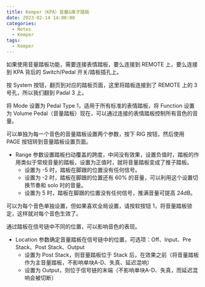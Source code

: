 ```yaml
---
title: Kemper（KPA）音量&推子踏板
date: 2023-02-14 14:00:00
categories:
  - Notes
  - Kemper
tags:
  - Kemper
---
```


如果使用音量踏板功能，需要连接表情踏板，要么连接到 REMOTE 上，要么连接到 KPA 背后的 Switch/Pedal 开关/踏板插孔上。

<hairy-image src="https://pic.imgdb.cn/item/63eb3309f144a010072c5429.jpg" />

按 System 按钮，翻页到对应的踏板页面，这里将踏板连接到了 REMOTE 上的 3 号孔，所以我们翻到 Padal 3 上。

将 Mode 设置为 Pedal Type 1，适用于所有标准的表情踏板，将 Function 设置为 Volume Pedal（音量踏板）现在，可以通过连接的表情踏板控制所有音色的音量。

可以单独为每一个音色的音量踏板设置两个参数，按下 RIG 按钮，然后使用 PAGE 按钮转到音量踏板设置页面。

<!-- more -->

<hairy-image src="https://pic.imgdb.cn/item/63eb33eaf144a010072e22a0.jpg" />

- Range 参数设置踏板扫动覆盖的跨度，中间没有效果，设置负值时，踏板的作用类似于常规音量的踏板，设置为正值时，就将音量踏板变成了推子踏板。
  - 设置为 -5 时，踏板在脚跟的位置没有任何信号。
  - 设置为 -2 时，踏板在脚跟的位置还有 60% 的音量，可以利用这个设置切换节奏和 solo 时的音量。
  - 设置为 5 时，踏板在脚跟的位置没有任何信号，推满音量可提高 24dB。


可以为每个音色单独设置，但如果喜欢全局设置，请按软按钮 1，将音量踏板锁定，这样就对每个音色生效了。

<hairy-image src="https://pic.imgdb.cn/item/63eb35bcf144a0100731f35d.jpg" />

通过踏板在信号链中不同的位置，可以影响音色的表现。

- Location 参数确定音量踏板在信号链中的位置，可选项：Off、Input、Pre Stack、Post Stack、Output
  - 设置为 Post Stack，则音量踏板位于 Stack 后，在效果之前（将音量踏板作为主音量踏板，不影响单块A-D、失真、延迟混响）
  - 设置为 Output，则位于信号链的末端（不影响单块A-D、失真，而延迟混响会被切断）